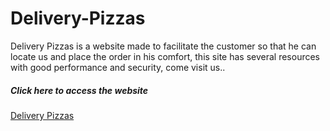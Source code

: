 # Delivery-Pizzas

Delivery Pizzas is a website made to facilitate the customer so that he can locate us and place the order in his comfort, this site has several resources with good performance and security, come visit us..

##### Click here to access the website  

[Delivery Pizzas](https://deliverypizzas.netlify.app)
